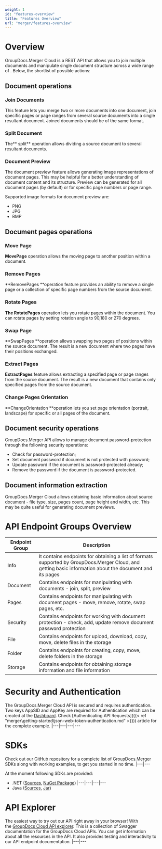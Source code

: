 ```yaml
---
weight: 1
id: "features-overview"
title: "Features Overview"
url: "merger/features-overview"
---
```







# Overview #

GroupDocs.Merger Cloud is a REST API that allows you to join multiple documents and manipulate single document structure across a wide range of . Below, the shortlist of possible actions: 



## Document operations ##

### Join Documents ###

This feature lets you merge two or more documents into one document, join specific pages or page ranges from several source documents into a single resultant document.
Joined documents should be of the same format. 

### Split Document ###

The** split** operation allows dividing a source document to several resultant documents.

### Document Preview  ###

The document preview feature allows generating image representations of document pages. This may be helpful for a better understanding of document content and its structure. Preview can be generated for all document pages (by default) or for specific page numbers or page range.

Supported image formats for document preview are:

* PNG
* JPG
* BMP

## Document pages operations ##

### Move Page ###

**MovePage** operation allows the moving page to another position within a document. 

### Remove Pages ###

**RemovePages **operation feature provides an ability to remove a single page or a collection of specific page numbers from the source document. 

### Rotate Pages ###

**The RotatePages** operation lets you rotate pages within the document. You can rotate pages by setting rotation angle to 90,180 or 270 degrees. 

### Swap Page ###

**SwapPages **operation allows swapping two pages of positions within the source document. The result is a new document where two pages have their positions exchanged.

### Extract Pages ###

**ExtractPages** feature allows extracting a specified page or page ranges from the source document. The result is a new document that contains only specified pages from the source document.


### Change Pages Orientation ###

**ChangeOrientation **operation lets you set page orientation (portrait, landscape) for specific or all pages of the document.

## Document security operations ##

GroupDocs.Merger API allows to manage document password-protection through the following security operations:

* Check for password-protection;
* Set document password if document is not protected with password;
* Update password if the document is password-protected already;
* Remove the password if the document is password-protected. 

## Document information extraction ##

GroupDocs.Merger Cloud allows obtaining basic information about source document - file type, size, pages count, page height and width, etc.
This may be quite useful for generating document previews.


# API Endpoint Groups Overview #

|Endpoint Group|Description
|---|---
|Info|It contains endpoints for obtaining a list of formats supported by GroupDocs.Merger Cloud, and getting basic information about the document and its pages
|Document|Contains endpoints for manipulating with documents - join, split, preview
|Pages|Contains endpoints for manipulating with document pages - move, remove, rotate, swap pages, etc.
|Security|Contains endpoints for working with document protection - check, add, update remove document password protection
|File|Contains endpoints for upload, download, copy, move, delete files in the storage
|Folder|Contains endpoints for creating, copy, move, delete folders in the storage
|Storage|Contains endpoints for obtaining storage information and file information


# Security and Authentication #

The GroupDocs.Merger Cloud API is secured and requires authentication. Two keys AppSID and AppKey are required for Authentication which can be created at the [Dashboard](http://dashboard.groupdocs.cloud/). Check [Authenticating API Requests]({{< ref "merger\getting-started\json-web-token-authentication.md" >}})) article for the complete example. 
|---|---|---|---

# SDKs #

Check out our GitHub [repository](https://github.com/groupdocs-merger-cloud) for a complete list of GroupDocs.Merger SDKs along with working examples, to get you started in no time. 
|---|---

At the moment following SDKs are provided: 

* .NET ([Sources](https://github.com/groupdocs-merger-cloud/groupdocs-merger-cloud-dotnet), [NuGet Package](https://www.nuget.org/packages/GroupDocs.Merger-Cloud))
|---|---|---|---
* Java ([Sources](https://github.com/groupdocs-merger-cloud/groupdocs-merger-cloud-java), [Jar](https://repository.groupdocs.cloud/webapp/#/artifacts/browse/tree/General/repo/com/groupdocs/groupdocs-merger-cloud))

# API Explorer #

The easiest way to try out our API right away in your browser! With the [GroupDocs Cloud API explorer](https://apireference.groupdocs.cloud/merger/). This is a collection of Swagger documentation for the GroupDocs Cloud APIs. You can get information about all the resources in the API. It also provides testing and interactivity to our API endpoint documentation.
|---|---
